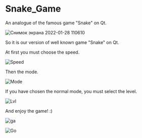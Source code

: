 # Snake_Game
An analogue of the famous game "Snake" on Qt.

![Снимок экрана 2022-01-28 110610](https://user-images.githubusercontent.com/90648958/151502812-e59604d9-b2f3-44de-a126-aa8bc2260364.jpg)

So it is our version of well known game "Snake" on Qt.

At first you must choose the speed.

![Speed](https://user-images.githubusercontent.com/90648958/151503214-a70d17bb-c454-474e-ba8d-a3bdb0e749eb.jpg)

Then the mode.

![Mode](https://user-images.githubusercontent.com/90648958/151503363-59ae57b6-4f00-464c-8a86-04084166823c.jpg)

If you have chosen the normal mode, you must select the level.

![Lvl](https://user-images.githubusercontent.com/90648958/151503535-c67646df-4aaa-44fa-a81b-98c26ee6f37d.jpg)

And enjoy the game! :)

![ga](https://user-images.githubusercontent.com/90648958/151504395-b8f2aa7a-c201-426e-9bc0-25d8104be26a.jpg)

![Go](https://user-images.githubusercontent.com/90648958/151504467-b098147c-7ed5-4b91-98cb-182c438b15d6.jpg)

